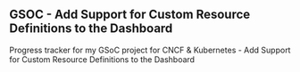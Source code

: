 ## GSOC - Add Support for Custom Resource Definitions to the Dashboard
Progress tracker for my GSoC project for CNCF &amp; Kubernetes - Add Support for Custom Resource Definitions to the Dashboard
